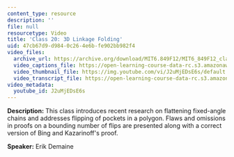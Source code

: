 ```yaml
---
content_type: resource
description: ''
file: null
resourcetype: Video
title: 'Class 20: 3D Linkage Folding'
uid: 47cb67d9-d984-0c26-4e6b-fe902bb982f4
video_files:
  archive_url: https://archive.org/download/MIT6.849F12/MIT6_849F12_class20_300k.mp4
  video_captions_file: https://open-learning-course-data-rc.s3.amazonaws.com/6-849-geometric-folding-algorithms-linkages-origami-polyhedra-fall-2012/781029e45f8851ec9a75aa25b42cfc4b_J2uMjEDsE6s.vtt
  video_thumbnail_file: https://img.youtube.com/vi/J2uMjEDsE6s/default.jpg
  video_transcript_file: https://open-learning-course-data-rc.s3.amazonaws.com/6-849-geometric-folding-algorithms-linkages-origami-polyhedra-fall-2012/6e53eb677d58f148aff4c82ea46867ec_J2uMjEDsE6s.pdf
video_metadata:
  youtube_id: J2uMjEDsE6s
---
```


**Description:** This class introduces recent research on flattening fixed-angle chains and addresses flipping of pockets in a polygon. Flaws and omissions in proofs on a bounding number of flips are presented along with a correct version of Bing and Kazarinoff's proof.

**Speaker:** Erik Demaine